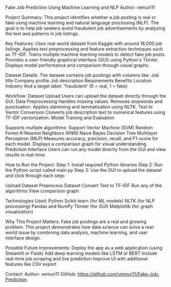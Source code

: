 Fake Job Prediction Using Machine Learning and NLP
Author: vemuri11

Project Summary:
This project identifies whether a job posting is real or fake using machine learning and natural language processing (NLP). The goal is to help job seekers avoid fraudulent job advertisements by analyzing the text and patterns in job listings.

Key Features:
Uses real-world dataset from Kaggle with around 18,000 job listings.
Applies text preprocessing and feature extraction techniques such as TF-IDF.
Trains multiple machine learning models to detect fake job posts.
Provides a user-friendly graphical interface (GUI) using Python's Tkinter.
Displays model performance and comparison through visual graphs.

Dataset Details:
The dataset contains job postings with columns like:
Job title
Company profile
Job description
Requirements
Benefits
Location
Industry
And a target label: 'fraudulent' (0 = real, 1 = fake)

Workflow:
Dataset Upload
Users can upload the dataset directly through the GUI.
Data Preprocessing
Handles missing values.
Removes stopwords and punctuation.
Applies stemming and lemmatization using NLTK.
Text to Vector Conversion
Converts job description text to numerical features using TF-IDF vectorization.
Model Training and Evaluation

Supports multiple algorithms:
Support Vector Machine (SVM)
Random Forest
K-Nearest Neighbors (KNN)
Naive Bayes
Decision Tree
Multilayer Perceptron (MLP)
Measures accuracy, precision, recall, and F1-score for each model.
Displays a comparison graph for visual understanding.
Prediction Interface
Users can run any model directly from the GUI and view results in real-time.

How to Run the Project:
Step 1: Install required Python libraries
Step 2: Run the Python script called main.py
Step 3: Use the GUI to upload the dataset and click through each step:

Upload Dataset
Preprocess Dataset
Convert Text to TF-IDF
Run any of the algorithms
View comparison graph

Technologies Used:
Python
Scikit-learn (for ML models)
NLTK (for NLP processing)
Pandas and NumPy
Tkinter (for GUI)
Matplotlib (for graph visualization)

Why This Project Matters:
Fake job postings are a real and growing problem. This project demonstrates how data science can solve a real-world issue by combining data analysis, machine learning, and user interface design.

Possible Future Improvements:
Deploy the app as a web application (using Streamlit or Flask)
Add deep learning models like LSTM or BERT
Include real-time job scraping and live prediction
Improve UI with additional features like CSV export

Contact:
Author: vemuri11
GitHub: https://github.com/vemuri11/Fake-Job-Prediction.
